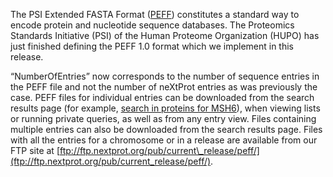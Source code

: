 The PSI Extended FASTA Format ([PEFF](http://www.psidev.info/peff)) constitutes a standard way to encode protein and nucleotide sequence databases. The Proteomics Standards Initiative (PSI) of the Human Proteome Organization (HUPO) has just finished defining the PEFF 1.0 format which we implement in this release. 

“NumberOfEntries” now corresponds to the number of sequence entries in the PEFF file and not the number of neXtProt entries as was previously the case. PEFF files for individual entries can be downloaded from the search results page (for example, [search in proteins for MSH6](https://www.nextprot.org/export/entries.peff?query=MSH6)), when viewing lists or running private queries, as well as from any entry view. Files containing multiple entries can also be downloaded from the search results page. Files with all the entries for a chromosome or in a release are available from our FTP site at [ftp://ftp.nextprot.org/pub/current\_release/peff/](ftp://ftp.nextprot.org/pub/current_release/peff/).
